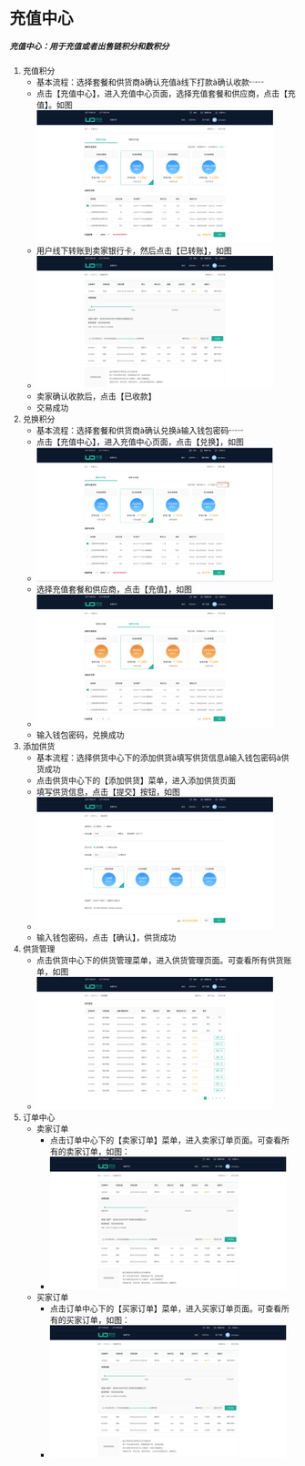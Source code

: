 # 充值中心
##### 充值中心：用于充值或者出售链积分和数积分

1. 充值积分
    * 基本流程：选择套餐和供货商à确认充值à线下打款à确认收款<img width=25 height=9 src="images/image056.png">
    * 点击【充值中心】，进入充值中心页面，选择充值套餐和供应商，点击【充值】。如图<img width=415 height=233 id="图片 43" src="images/image046.png">
    * 用户线下转账到卖家银行卡，然后点击【已转账】，如图
    * <img width=415 height=233 id="图片 44" src="images/image047.png">
    * 卖家确认收款后，点击【已收款】
    * 交易成功
2. 兑换积分
    * 基本流程：选择套餐和供货商à确认兑换à输入钱包密码<img width=25 height=9 src="images/image056.png">
    * 点击【充值中心】，进入充值中心页面，点击【兑换】，如图
    * <img width=415 height=236 id="图片 47" src="images/image049.png">
    * 选择充值套餐和供应商，点击【充值】，如图
    * <img width=415 height=233 id="图片 48" src="images/image050.png">
    * 输入钱包密码，兑换成功
3. 添加供货
    * 基本流程：选择供货中心下的添加供货à填写供货信息à输入钱包密码à供货成功
    * 点击供货中心下的【添加供货】菜单，进入添加供货页面
    * 填写供货信息，点击【提交】按钮，如图
    * <img width=415 height=233 id="图片 49" src="images/image051.png">
    * 输入钱包密码，点击【确认】，供货成功
4. 供货管理
    * 点击供货中心下的供货管理菜单，进入供货管理页面。可查看所有供货账单，如图
    * <img width=415 height=233 id="图片 50" src="images/image052.png">
5. 订单中心
    * 卖家订单
        * 点击订单中心下的【卖家订单】菜单，进入卖家订单页面。可查看所有的卖家订单，如图：
        * <img width=415 height=233 id="图片 51" src="images/image047.png">
    * 买家订单
        * 点击订单中心下的【买家订单】菜单，进入买家订单页面。可查看所有的买家订单，如图：
        * <img width=415 height=233 id="图片 52" src="images/image047.png">
